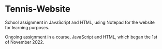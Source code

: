 # Tennis-Website
School assignment in JavaScript and HTML, using Notepad for the website for learning purposes.

Ongoing assignment in a course, JavaScript and HTML, which began the 1st of November 2022.
